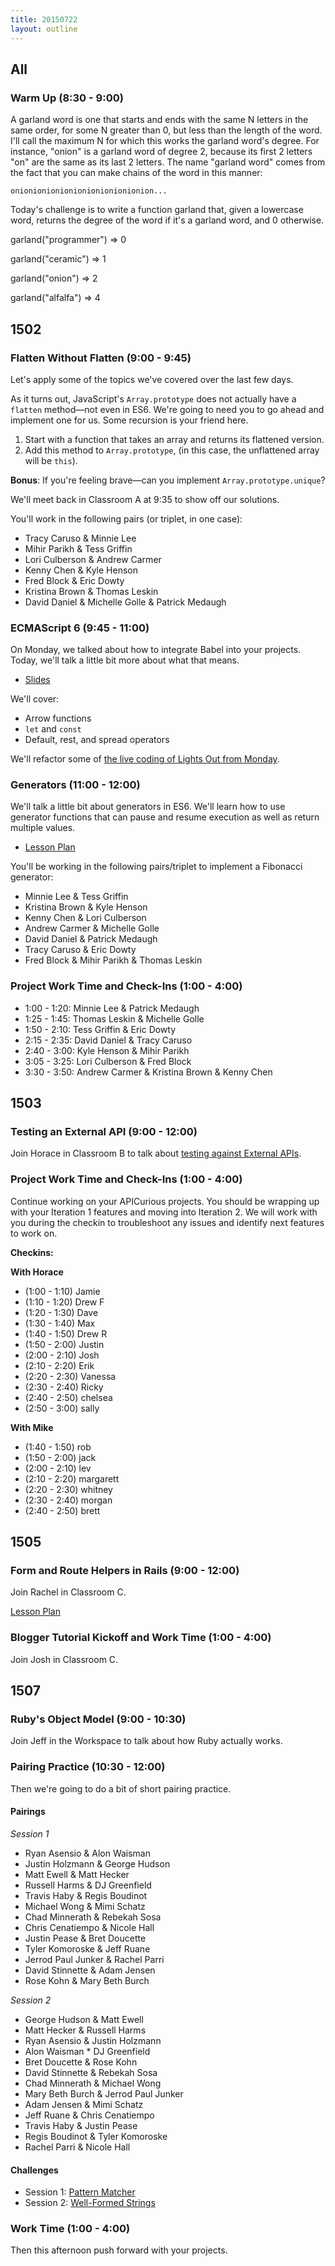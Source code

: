 ```yaml
---
title: 20150722
layout: outline
---
```


## All

### Warm Up (8:30 - 9:00)

A garland word is one that starts and ends with the same N letters in the same order,
for some N greater than 0, but less than the length of the word. I'll call the maximum N for
which this works the garland word's degree. For instance, "onion" is a garland word of degree
2, because its first 2 letters "on" are the same as its last 2 letters. The name "garland
word" comes from the fact that you can make chains of the word in this manner:

`onionionionionionionionionionion...`

Today's challenge is to write a function garland that, given a lowercase word, returns the
degree of the word if it's a garland word, and 0 otherwise.


garland("programmer") => 0

garland("ceramic") => 1

garland("onion") => 2

garland("alfalfa") => 4


## 1502

### Flatten Without Flatten (9:00 - 9:45)

Let's apply some of the topics we've covered over the last few days.

As it turns out, JavaScript's `Array.prototype` does not actually have a `flatten` method—not even in ES6. We're going to need you to go ahead and implement one for us. Some recursion is your friend here.

1. Start with a function that takes an array and returns its flattened version.
2. Add this method to `Array.prototype`, (in this case, the unflattened array will be `this`).

**Bonus**: If you're feeling brave—can you implement `Array.prototype.unique`?

We'll meet back in Classroom A at 9:35 to show off our solutions.

You'll work in the following pairs (or triplet, in one case):

* Tracy Caruso & Minnie Lee
* Mihir Parikh & Tess Griffin
* Lori Culberson & Andrew Carmer
* Kenny Chen & Kyle Henson
* Fred Block & Eric Dowty
* Kristina Brown & Thomas Leskin
* David Daniel & Michelle Golle & Patrick Medaugh

### ECMAScript 6 (9:45 - 11:00)

On Monday, we talked about how to integrate Babel into your projects. Today, we'll talk a little bit more about what that means.

* [Slides](https://www.icloud.com/keynote/AwBWCAESEFoVLpRtDJo8Kk3piV5sbNkaKlAg9v2X5wje5AErTxU8hnZ5ILmhI-KWx48mqZPuAQnFUd-t7QX4SlH6BwMCUCAQEEIBTGfYPXd1HM1uffj9AhZhDBm7G1jlzf7vSyOtECr64o#ES6_for_Turing_Students)

We'll cover:

* Arrow functions
* `let` and `const`
* Default, rest, and spread operators

We'll refactor some of [the live coding of Lights Out from Monday](https://github.com/turingschool-examples/lights-out).

### Generators (11:00 - 12:00)

We'll talk a little bit about generators in ES6. We'll learn how to use generator functions that can pause and resume execution as well as return multiple values.

* [Lesson Plan](https://github.com/turingschool/lesson_plans/blob/master/ruby_04-apis_and_scalability/functions_in_javascript.md#generators)

You'll be working in the following pairs/triplet to implement a Fibonacci generator:

* Minnie Lee & Tess Griffin
* Kristina Brown & Kyle Henson
* Kenny Chen & Lori Culberson
* Andrew Carmer & Michelle Golle
* David Daniel & Patrick Medaugh
* Tracy Caruso & Eric Dowty
* Fred Block & Mihir Parikh & Thomas Leskin

### Project Work Time and Check-Ins (1:00 - 4:00)

* 1:00 - 1:20: Minnie Lee & Patrick Medaugh
* 1:25 - 1:45: Thomas Leskin & Michelle Golle
* 1:50 - 2:10: Tess Griffin & Eric Dowty
* 2:15 - 2:35: David Daniel & Tracy Caruso
* 2:40 - 3:00: Kyle Henson & Mihir Parikh
* 3:05 - 3:25: Lori Culberson & Fred Block
* 3:30 - 3:50: Andrew Carmer & Kristina Brown & Kenny Chen

## 1503

### Testing an External API (9:00 - 12:00)

Join Horace in Classroom B to talk about [testing against
External APIs](https://github.com/turingschool/lesson_plans/blob/master/ruby_04-apis_and_scalability/mocking_apis_v2.markdown).

### Project Work Time and Check-Ins (1:00 - 4:00)

Continue working on your APICurious projects. You should be wrapping up
with your Iteration 1 features and moving into Iteration 2. We will work
with you during the checkin to troubleshoot any issues and identify next features
to work on.

__Checkins:__

__With Horace__

* (1:00 - 1:10) Jamie
* (1:10 - 1:20) Drew F
* (1:20 - 1:30) Dave
* (1:30 - 1:40) Max
* (1:40 - 1:50) Drew R
* (1:50 - 2:00) Justin
* (2:00 - 2:10) Josh
* (2:10 - 2:20) Erik
* (2:20 - 2:30) Vanessa
* (2:30 - 2:40) Ricky
* (2:40 - 2:50) chelsea
* (2:50 - 3:00) sally

__With Mike__

* (1:40 - 1:50) rob
* (1:50 - 2:00) jack
* (2:00 - 2:10) lev
* (2:10 - 2:20) margarett
* (2:20 - 2:30) whitney
* (2:30 - 2:40) morgan
* (2:40 - 2:50) brett

## 1505

### Form and Route Helpers in Rails (9:00 - 12:00)

Join Rachel in Classroom C.

[Lesson Plan](https://github.com/turingschool/lesson_plans/blob/master/ruby_02-web_applications_with_ruby/forms_and_route_helpers_in_rails.markdown)

### Blogger Tutorial Kickoff and Work Time (1:00 - 4:00)

Join Josh in Classroom C.

## 1507

### Ruby's Object Model (9:00 - 10:30)

Join Jeff in the Workspace to talk about how Ruby actually works.

### Pairing Practice (10:30 - 12:00)

Then we're going to do a bit of short pairing practice.

#### Pairings

*Session 1*

* Ryan Asensio & Alon Waisman
* Justin Holzmann & George Hudson
* Matt Ewell & Matt Hecker
* Russell Harms & DJ Greenfield
* Travis Haby & Regis Boudinot
* Michael Wong & Mimi Schatz
* Chad Minnerath & Rebekah Sosa
* Chris Cenatiempo & Nicole Hall
* Justin Pease & Bret Doucette
* Tyler Komoroske & Jeff Ruane
* Jerrod Paul Junker & Rachel Parri
* David Stinnette & Adam Jensen
* Rose Kohn & Mary Beth Burch

*Session 2*

* George Hudson & Matt Ewell
* Matt Hecker & Russell Harms
* Ryan Asensio & Justin Holzmann
* Alon Waisman * DJ Greenfield
* Bret Doucette & Rose Kohn
* David Stinnette & Rebekah Sosa
* Chad Minnerath & Michael Wong
* Mary Beth Burch & Jerrod Paul Junker
* Adam Jensen & Mimi Schatz
* Jeff Ruane & Chris Cenatiempo
* Travis Haby & Justin Pease
* Regis Boudinot & Tyler Komoroske
* Rachel Parri & Nicole Hall

#### Challenges

* Session 1: [Pattern Matcher](https://github.com/turingschool/challenges/blob/master/pattern_generator.markdown)
* Session 2: [Well-Formed Strings](https://github.com/turingschool/challenges/blob/master/well_formed_strings.markdown)

### Work Time (1:00 - 4:00)

Then this afternoon push forward with your projects.
